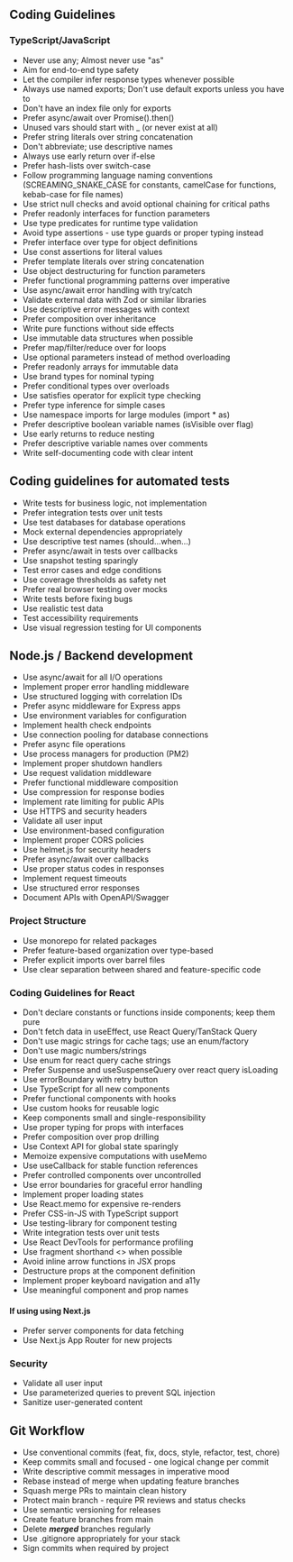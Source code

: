 ## Coding Guidelines

### TypeScript/JavaScript

- Never use any; Almost never use "as"
- Aim for end-to-end type safety
- Let the compiler infer response types whenever possible
- Always use named exports; Don't use default exports unless you have to
- Don't have an index file only for exports
- Prefer async/await over Promise().then()
- Unused vars should start with _ (or never exist at all)
- Prefer string literals over string concatenation
- Don't abbreviate; use descriptive names
- Always use early return over if-else
- Prefer hash-lists over switch-case
- Follow programming language naming conventions (SCREAMING_SNAKE_CASE for constants, camelCase for functions, kebab-case for file names)
- Use strict null checks and avoid optional chaining for critical paths
- Prefer readonly interfaces for function parameters
- Use type predicates for runtime type validation
- Avoid type assertions - use type guards or proper typing instead
- Prefer interface over type for object definitions
- Use const assertions for literal values
- Prefer template literals over string concatenation
- Use object destructuring for function parameters
- Prefer functional programming patterns over imperative
- Use async/await error handling with try/catch
- Validate external data with Zod or similar libraries
- Use descriptive error messages with context
- Prefer composition over inheritance
- Write pure functions without side effects
- Use immutable data structures when possible
- Prefer map/filter/reduce over for loops
- Use optional parameters instead of method overloading
- Prefer readonly arrays for immutable data
- Use brand types for nominal typing
- Prefer conditional types over overloads
- Use satisfies operator for explicit type checking
- Prefer type inference for simple cases
- Use namespace imports for large modules (import * as)
- Prefer descriptive boolean variable names (isVisible over flag)
- Use early returns to reduce nesting
- Prefer descriptive variable names over comments
- Write self-documenting code with clear intent

## Coding guidelines for automated tests

- Write tests for business logic, not implementation
- Prefer integration tests over unit tests
- Use test databases for database operations
- Mock external dependencies appropriately
- Use descriptive test names (should...when...)
- Prefer async/await in tests over callbacks
- Use snapshot testing sparingly
- Test error cases and edge conditions
- Use coverage thresholds as safety net
- Prefer real browser testing over mocks
- Write tests before fixing bugs
- Use realistic test data
- Test accessibility requirements
- Use visual regression testing for UI components

## Node.js / Backend development

- Use async/await for all I/O operations
- Implement proper error handling middleware
- Use structured logging with correlation IDs
- Prefer async middleware for Express apps
- Use environment variables for configuration
- Implement health check endpoints
- Use connection pooling for database connections
- Prefer async file operations
- Use process managers for production (PM2)
- Implement proper shutdown handlers
- Use request validation middleware
- Prefer functional middleware composition
- Use compression for response bodies
- Implement rate limiting for public APIs
- Use HTTPS and security headers
- Validate all user input
- Use environment-based configuration
- Implement proper CORS policies
- Use helmet.js for security headers
- Prefer async/await over callbacks
- Use proper status codes in responses
- Implement request timeouts
- Use structured error responses
- Document APIs with OpenAPI/Swagger

### Project Structure

- Use monorepo for related packages
- Prefer feature-based organization over type-based
- Prefer explicit imports over barrel files
- Use clear separation between shared and feature-specific code

### Coding Guidelines for React

- Don't declare constants or functions inside components; keep them pure
- Don't fetch data in useEffect, use React Query/TanStack Query
- Don't use magic strings for cache tags; use an enum/factory
- Don't use magic numbers/strings
- Use enum for react query cache strings
- Prefer Suspense and useSuspenseQuery over react query isLoading
- Use errorBoundary with retry button
- Use TypeScript for all new components
- Prefer functional components with hooks
- Use custom hooks for reusable logic
- Keep components small and single-responsibility
- Use proper typing for props with interfaces
- Prefer composition over prop drilling
- Use Context API for global state sparingly
- Memoize expensive computations with useMemo
- Use useCallback for stable function references
- Prefer controlled components over uncontrolled
- Use error boundaries for graceful error handling
- Implement proper loading states
- Use React.memo for expensive re-renders
- Prefer CSS-in-JS with TypeScript support
- Use testing-library for component testing
- Write integration tests over unit tests
- Use React DevTools for performance profiling
- Use fragment shorthand <> when possible
- Avoid inline arrow functions in JSX props
- Destructure props at the component definition
- Implement proper keyboard navigation and a11y
- Use meaningful component and prop names

#### If using using Next.js

- Prefer server components for data fetching
- Use Next.js App Router for new projects

### Security

- Validate all user input
- Use parameterized queries to prevent SQL injection
- Sanitize user-generated content

## Git Workflow

- Use conventional commits (feat, fix, docs, style, refactor, test, chore)
- Keep commits small and focused - one logical change per commit
- Write descriptive commit messages in imperative mood
- Rebase instead of merge when updating feature branches
- Squash merge PRs to maintain clean history
- Protect main branch - require PR reviews and status checks
- Use semantic versioning for releases
- Create feature branches from main
- Delete ***merged*** branches regularly
- Use .gitignore appropriately for your stack
- Sign commits when required by project
